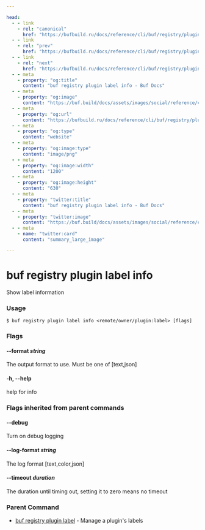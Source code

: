 ```yaml
---

head:
  - - link
    - rel: "canonical"
      href: "https://bufbuild.ru/docs/reference/cli/buf/registry/plugin/label/info/"
  - - link
    - rel: "prev"
      href: "https://bufbuild.ru/docs/reference/cli/buf/registry/plugin/label/archive/"
  - - link
    - rel: "next"
      href: "https://bufbuild.ru/docs/reference/cli/buf/registry/plugin/label/list/"
  - - meta
    - property: "og:title"
      content: "buf registry plugin label info - Buf Docs"
  - - meta
    - property: "og:image"
      content: "https://buf.build/docs/assets/images/social/reference/cli/buf/registry/plugin/label/info.png"
  - - meta
    - property: "og:url"
      content: "https://bufbuild.ru/docs/reference/cli/buf/registry/plugin/label/info/"
  - - meta
    - property: "og:type"
      content: "website"
  - - meta
    - property: "og:image:type"
      content: "image/png"
  - - meta
    - property: "og:image:width"
      content: "1200"
  - - meta
    - property: "og:image:height"
      content: "630"
  - - meta
    - property: "twitter:title"
      content: "buf registry plugin label info - Buf Docs"
  - - meta
    - property: "twitter:image"
      content: "https://buf.build/docs/assets/images/social/reference/cli/buf/registry/plugin/label/info.png"
  - - meta
    - name: "twitter:card"
      content: "summary_large_image"

---
```


# buf registry plugin label info

Show label information

### Usage

```console
$ buf registry plugin label info <remote/owner/plugin:label> [flags]
```

### Flags

#### \--format _string_

The output format to use. Must be one of \[text,json\]

#### \-h, --help

help for info

### Flags inherited from parent commands

#### \--debug

Turn on debug logging

#### \--log-format _string_

The log format \[text,color,json\]

#### \--timeout _duration_

The duration until timing out, setting it to zero means no timeout

### Parent Command

- [buf registry plugin label](../) - Manage a plugin's labels

